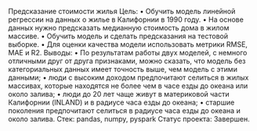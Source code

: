 
Предсказание стоимости жилья
Цель:
•	Обучить модель линейной регрессии на данных о жилье в Калифорнии в 1990 году.
•	На основе данных нужно предсказать медианную стоимость дома в жилом массиве.
•	Обучить модель и сделать предсказания на тестовой выборке.
•	Для оценки качества модели использовать метрики RMSE, MAE и R2.
Выводы:
•	По результатам работы двух моделей, с немного отличными друг от друга признаками, можно сказать, что модель без категориальных данных имеет точность выше, чем модель с этими данными;
•	люди с высоким доходом предпочитают селиться в жилых массивах, которые находятся не более чем в часе езды до океана или около залива;
•	люди до 20 лет чаще живут в материковой части Калифорнии (INLAND) и в радиусе часа езды до океана;
•	старшие поколения предпочитают селиться в радиусе часа езды до океана и около залива.
Стек:
pandas, numpy, pyspark
Статус проекта:
Завершен.
